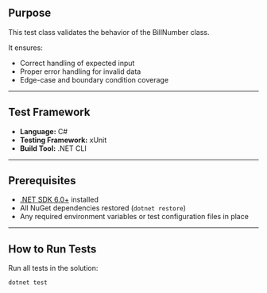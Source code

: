 ## Purpose
This test class validates the behavior of the BillNumber class.  

It ensures:
- Correct handling of expected input
- Proper error handling for invalid data
- Edge-case and boundary condition coverage

---

## Test Framework
- **Language:** C# 
- **Testing Framework:** xUnit  
- **Build Tool:** .NET CLI  

---

## Prerequisites
- [.NET SDK 6.0+](https://dotnet.microsoft.com/download) installed  
- All NuGet dependencies restored (`dotnet restore`)  
- Any required environment variables or test configuration files in place  

---

## How to Run Tests
Run all tests in the solution:
```bash
dotnet test
